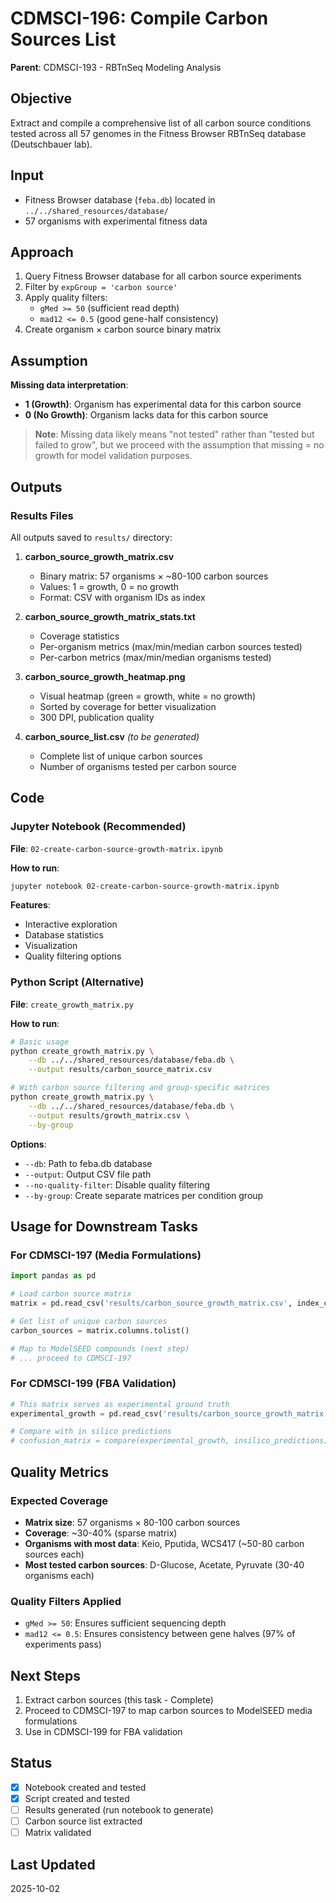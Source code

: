 # CDMSCI-196: Compile Carbon Sources List

**Parent**: CDMSCI-193 - RBTnSeq Modeling Analysis

## Objective

Extract and compile a comprehensive list of all carbon source conditions tested across all 57 genomes in the Fitness Browser RBTnSeq database (Deutschbauer lab).

## Input

- Fitness Browser database (`feba.db`) located in `../../shared_resources/database/`
- 57 organisms with experimental fitness data

## Approach

1. Query Fitness Browser database for all carbon source experiments
2. Filter by `expGroup = 'carbon source'`
3. Apply quality filters:
   - `gMed >= 50` (sufficient read depth)
   - `mad12 <= 0.5` (good gene-half consistency)
4. Create organism × carbon source binary matrix

## Assumption

**Missing data interpretation**:
- **1 (Growth)**: Organism has experimental data for this carbon source
- **0 (No Growth)**: Organism lacks data for this carbon source

> **Note**: Missing data likely means "not tested" rather than "tested but failed to grow", but we proceed with the assumption that missing = no growth for model validation purposes.

## Outputs

### Results Files

All outputs saved to `results/` directory:

1. **carbon_source_growth_matrix.csv**
   - Binary matrix: 57 organisms × ~80-100 carbon sources
   - Values: 1 = growth, 0 = no growth
   - Format: CSV with organism IDs as index

2. **carbon_source_growth_matrix_stats.txt**
   - Coverage statistics
   - Per-organism metrics (max/min/median carbon sources tested)
   - Per-carbon metrics (max/min/median organisms tested)

3. **carbon_source_growth_heatmap.png**
   - Visual heatmap (green = growth, white = no growth)
   - Sorted by coverage for better visualization
   - 300 DPI, publication quality

4. **carbon_source_list.csv** _(to be generated)_
   - Complete list of unique carbon sources
   - Number of organisms tested per carbon source

## Code

### Jupyter Notebook (Recommended)

**File**: `02-create-carbon-source-growth-matrix.ipynb`

**How to run**:
```bash
jupyter notebook 02-create-carbon-source-growth-matrix.ipynb
```

**Features**:
- Interactive exploration
- Database statistics
- Visualization
- Quality filtering options

### Python Script (Alternative)

**File**: `create_growth_matrix.py`

**How to run**:
```bash
# Basic usage
python create_growth_matrix.py \
    --db ../../shared_resources/database/feba.db \
    --output results/carbon_source_matrix.csv

# With carbon source filtering and group-specific matrices
python create_growth_matrix.py \
    --db ../../shared_resources/database/feba.db \
    --output results/growth_matrix.csv \
    --by-group
```

**Options**:
- `--db`: Path to feba.db database
- `--output`: Output CSV file path
- `--no-quality-filter`: Disable quality filtering
- `--by-group`: Create separate matrices per condition group

## Usage for Downstream Tasks

### For CDMSCI-197 (Media Formulations)

```python
import pandas as pd

# Load carbon source matrix
matrix = pd.read_csv('results/carbon_source_growth_matrix.csv', index_col=0)

# Get list of unique carbon sources
carbon_sources = matrix.columns.tolist()

# Map to ModelSEED compounds (next step)
# ... proceed to CDMSCI-197
```

### For CDMSCI-199 (FBA Validation)

```python
# This matrix serves as experimental ground truth
experimental_growth = pd.read_csv('results/carbon_source_growth_matrix.csv', index_col=0)

# Compare with in silico predictions
# confusion_matrix = compare(experimental_growth, insilico_predictions)
```

## Quality Metrics

### Expected Coverage
- **Matrix size**: 57 organisms × 80-100 carbon sources
- **Coverage**: ~30-40% (sparse matrix)
- **Organisms with most data**: Keio, Pputida, WCS417 (~50-80 carbon sources each)
- **Most tested carbon sources**: D-Glucose, Acetate, Pyruvate (30-40 organisms each)

### Quality Filters Applied
- `gMed >= 50`: Ensures sufficient sequencing depth
- `mad12 <= 0.5`: Ensures consistency between gene halves (97% of experiments pass)

## Next Steps

1. Extract carbon sources (this task - Complete)
2. Proceed to CDMSCI-197 to map carbon sources to ModelSEED media formulations
3. Use in CDMSCI-199 for FBA validation

## Status

- [x] Notebook created and tested
- [x] Script created and tested
- [ ] Results generated (run notebook to generate)
- [ ] Carbon source list extracted
- [ ] Matrix validated

## Last Updated

2025-10-02
